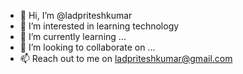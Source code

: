 - 👋 Hi, I’m @ladpriteshkumar
- 👀 I’m interested in learning technology
- 🌱 I’m currently learning ...
- 💞️ I’m looking to collaborate on ...
- 📫 Reach out to me on ladpriteshkumar@gmail.com

<!---
ladpriteshkumar/ladpriteshkumar is a ✨ special ✨ repository because its `README.md` (this file) appears on your GitHub profile.
You can click the Preview link to take a look at your changes.
--->
